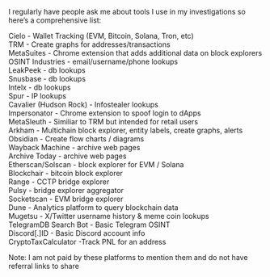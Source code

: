 I regularly have people ask me about tools I use in my investigations so here’s a comprehensive list:

Cielo - Wallet Tracking (EVM, Bitcoin, Solana, Tron, etc)  
TRM - Create graphs for addresses/transactions  
MetaSuites - Chrome extension that adds additional data on block explorers  
OSINT Industries - email/username/phone lookups  
LeakPeek - db lookups  
Snusbase - db lookups  
Intelx - db lookups  
Spur - IP lookups  
Cavalier (Hudson Rock) - Infostealer lookups  
Impersonator - Chrome extension to spoof login to dApps  
MetaSleuth - Similiar to TRM but intended for retail users  
Arkham - Multichain block explorer, entity labels, create graphs, alerts  
Obsidian - Create flow charts / diagrams  
Wayback Machine - archive web pages  
Archive Today - archive web pages  
Etherscan/Solscan - block explorer for EVM / Solana  
Blockchair - bitcoin block explorer  
Range - CCTP bridge explorer  
Pulsy - bridge explorer aggregator  
Socketscan - EVM bridge explorer  
Dune - Analytics platform to query blockchain data  
Mugetsu - X/Twitter username history & meme coin lookups  
TelegramDB Search Bot - Basic Telegram OSINT  
Discord[.]ID - Basic Discord account info  
CryptoTaxCalculator -Track PNL for an address

Note: I am not paid by these platforms to mention them and do not have referral links to share